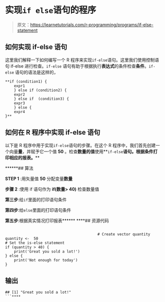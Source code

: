 # 实现`if else`语句的程序

> 原文：<https://learnetutorials.com/r-programming/programs/if-else-statement>

## 如何实现 if-else 语句

这里我们解释一下如何编写一个 R 程序来实现`if-else`语句。这里我们使用控制语句 if-else 进行检查。`if-else` 语句有助于根据执行**表达式**的条件检查**条件**。`if-else` 语句的语法是这样的，

```
**if (condition1) { 
    expr1
    } else if (condition2) {
    expr2
    } else if  (condition3) {
    expr3
    } else {
    expr4
}** 

```

## 如何在 R 程序中实现 if-else 语句

以下是 R 程序中用于实现`if-else`语句的步骤。在这个 R 程序中，我们首先创建一个向量**量**，并赋予它一个值 **50** 。检查**数量的值**使用**`if-else`****语句。根据条件打印相应的报表。******

 ******## 算法

**STEP 1** :用矢量值 **50** 分配变量**数量**

**步骤 2** :使用 if 语句作为 **if(数量> 40)** 检查数量值

**第三步**:给`if`里面的打印语句条件

**第四步**:给`else`里面的打印语句条件

**第五步**:根据真实情况打印报表******  ****## 资源代码

```

                                          # Create vector quantity
quantity <-  50
# Set the is-else statement
if (quantity > 40) {
    print('Great you sold a lot!')
} else {
    print('Not enough for today')  
}

```

## 输出

```
## [1] "Great you sold a lot!"
```****